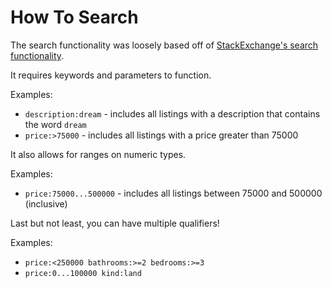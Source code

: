# How To Search

The search functionality was loosely based off of [StackExchange's search functionality][stackexchange_search].

It requires keywords and parameters to function.

Examples:
 - `description:dream` - includes all listings with a description that contains the word `dream`
 - `price:>75000` - includes all listings with a price greater than 75000

It also allows for ranges on numeric types.

Examples:
 - `price:75000...500000` - includes all listings between 75000 and 500000 (inclusive)

Last but not least, you can have multiple qualifiers!

Examples:
 - `price:<250000 bathrooms:>=2 bedrooms:>=3` 
 - `price:0...100000 kind:land`

[stackexchange_search]:https://stackoverflow.com/help/searching
